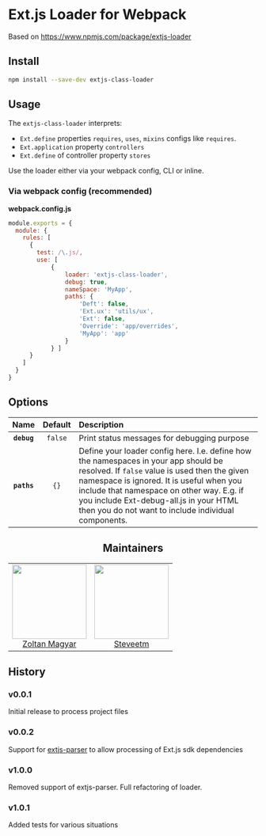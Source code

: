 # Ext.js Loader for Webpack

Based on https://www.npmjs.com/package/extjs-loader

## Install
```bash
npm install --save-dev extjs-class-loader
```
## Usage

The `extjs-class-loader` interprets:
 
 * `Ext.define` properties `requires`, `uses`, `mixins` configs like `requires`.
 * `Ext.application` property `controllers`
 * `Ext.define` of controller property `stores`

Use the loader either via your webpack config, CLI or inline.

### Via webpack config (recommended)

**webpack.config.js**
```js
module.exports = {
  module: {
    rules: [
      {
        test: /\.js/,
        use: [
            {
                loader: 'extjs-class-loader',
                debug: true,
                nameSpace: 'MyApp',
                paths: {
                    'Deft': false,
                    'Ext.ux': 'utils/ux',
                    'Ext': false,
                    'Override': 'app/overrides',
                    'MyApp': 'app'
                }
            } ]
      }
    ]
  }
}
```

## Options

|Name|Default|Description|
|:--:|:-----:|:----------|
|**`debug`**|`false`|Print status messages for debugging purpose|
|**`paths`** |`{}`| Define your loader config here. I.e. define how the namespaces in your app should be resolved. If `false` value is used then the given namespace is ignored. It is useful when you include that namespace on other way. E.g. if you include Ext-debug-all.js in your HTML then you do not want to include individual components.|

<h2 align="center">Maintainers</h2>

<table>
  <tbody>
    <tr>
      <td align="center">
        <img width="150" height="150"
        src="https://avatars1.githubusercontent.com/u/1021537?v=3&s=460">
        </br>
        <a href="https://github.com/zmagyar">Zoltan Magyar</a>
      </td>
      <td align="center">
        <img width="150" height="150"
        src="https://avatars1.githubusercontent.com/u/11589541?v=3&s=460">
        </br>
        <a href="https://github.com/steveetm">Steveetm</a>
      </td>
    </tr>
  <tbody>
</table>

## History

### v0.0.1
Initial release to process project files

### v0.0.2
Support for [extjs-parser](https://www.npmjs.com/package/extjs-parser) to allow processing of Ext.js sdk dependencies

### v1.0.0
Removed support of extjs-parser. Full refactoring of loader.
 
### v1.0.1
Added tests for various situations
